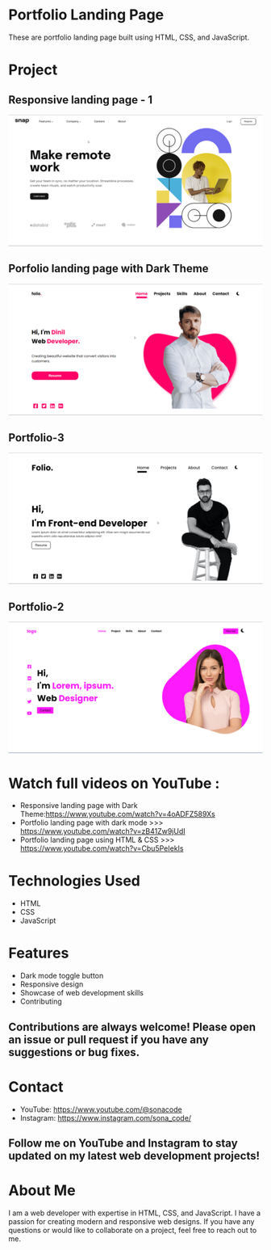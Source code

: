 # Portfolio Landing Page 
These are portfolio landing page built using HTML, CSS, and JavaScript. 


# Project 
## Responsive landing page - 1 
![](/resoponsive%20landing%20page%20-%201/project-ss/desktop-view.png)

## Porfolio landing page with Dark Theme 
![](/portfolio%20landing%20page%20with%20dark%20mode/project-ss/desktop-view.png)

## Portfolio-3 
![](portfolio-3/project-ss/desktop-view.png)

## Portfolio-2
![](portfolio-2/project-ss/desktop-view.png)


# Watch full videos on YouTube :
* Responsive landing page with Dark Theme:https://www.youtube.com/watch?v=4oADFZ589Xs
* Portfolio landing page with dark mode >>> https://www.youtube.com/watch?v=zB41Zw9jUdI
* Portfolio landing page using HTML & CSS >>> https://www.youtube.com/watch?v=Cbu5PeIekIs

# Technologies Used
* HTML
* CSS
* JavaScript




# Features
* Dark mode toggle button
* Responsive design
* Showcase of web development skills
* Contributing
## Contributions are always welcome! Please open an issue or pull request if you have any suggestions or bug fixes.

# Contact
* YouTube: https://www.youtube.com/@sonacode
* Instagram: https://www.instagram.com/sona_code/
## Follow me on YouTube and Instagram to stay updated on my latest web development projects!

# About Me
I am a web developer with expertise in HTML, CSS, and JavaScript. I have a passion for creating modern and responsive web designs. If you have any questions or would like to collaborate on a project, feel free to reach out to me.
